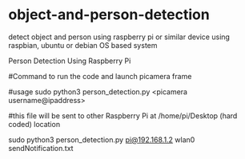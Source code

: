 # object-and-person-detection
detect object and person using raspberry pi or similar device using raspbian, ubuntu or debian OS based system

Person Detection Using Raspberry Pi

#Command to run the code and launch picamera frame

#usage sudo python3 person_detection.py <picamera username@ipaddress>  <interface>  <filename> 

#this file will be sent to other Raspberry Pi at /home/pi/Desktop (hard coded) location 

sudo python3 person_detection.py pi@192.168.1.2 wlan0 sendNotification.txt 

